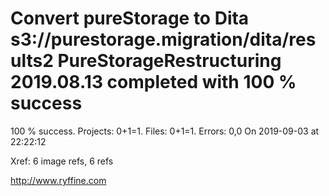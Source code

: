 # Convert pureStorage to Dita s3://purestorage.migration/dita/results2 PureStorageRestructuring 2019.08.13 completed with 100 % success

100 % success. Projects: 0+1=1.  Files: 0+1=1. Errors: 0,0  On 2019-09-03 at 22:22:12

Xref: 6 image refs, 6 refs



http://www.ryffine.com
